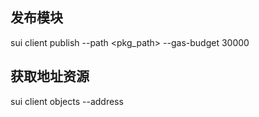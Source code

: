 ## 发布模块
sui client publish --path <pkg_path> --gas-budget 30000

## 获取地址资源
sui client objects --address <addr>

